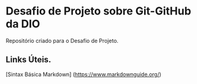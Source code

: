 # Desafio de Projeto sobre Git-GitHub da DIO
Repositório criado para o Desafio de Projeto.

## Links Úteis.
[Sintax Básica Markdown] (https://www.markdownguide.org/)
